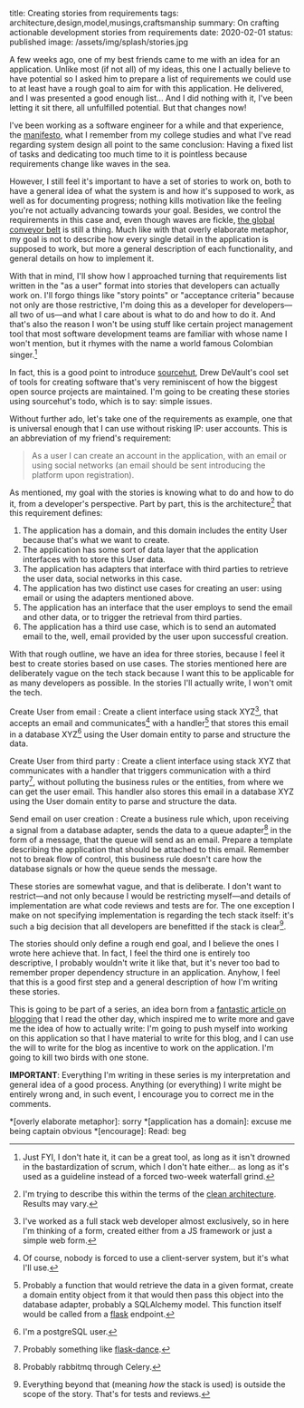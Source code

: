 title: Creating stories from requirements
tags: architecture,design,model,musings,craftsmanship
summary: On crafting actionable development stories from requirements
date: 2020-02-01
status: published
image: /assets/img/splash/stories.jpg

A few weeks ago, one of my best friends came to me with an idea for an application. Unlike most (if not all) of my ideas, this one I actually believe to have potential so I asked him to prepare a list of requirements we could use to at least have a rough goal to aim for with this application. He delivered, and I was presented a good enough list... And I did nothing with it, I've been letting it sit there, all unfulfilled potential. But that changes now!

I've been working as a software engineer for a while and that experience, the [manifesto][], what I remember from my college studies and what I've read regarding system design all point to the same conclusion: Having a fixed list of tasks and dedicating too much time to it is pointless because requirements change like waves in the sea.

However, I still feel it's important to have a set of stories to work on, both to have a general idea of what the system is and how it's supposed to work, as well as for documenting progress; nothing kills motivation like the feeling you're not actually advancing towards your goal. Besides, we control the requirements in this case and, even though waves are fickle, [the global conveyor belt][belt] is still a thing. Much like with that overly elaborate metaphor, my goal is not to describe how every single detail in the application is supposed to work, but more a general description of each functionality, and general details on how to implement it.

With that in mind, I'll show how I approached turning that requirements list written in the "as a user" format into stories that developers can actually work on. I'll forgo things like "story points" or "acceptance criteria" because not only are those restrictive, I'm doing this as a developer for developers—all two of us—and what I care about is what to do and how to do it. And that's also the reason I won't be using stuff like certain project management tool that most software development teams are familiar with whose name I won't mention, but it rhymes with the name a world famous Colombian singer.[^jira]

In fact, this is a good point to introduce [sourcehut][], Drew DeVault's cool set of tools for creating software that's very reminiscent of how the biggest open source projects are maintained. I'm going to be creating these stories using sourcehut's todo, which is to say: simple issues.

Without further ado, let's take one of the requirements as example, one that is universal enough that I can use without risking IP: user accounts. This is an abbreviation of my friend's requirement:

> As a user I can create an account in the application, with an email or using social networks (an email should be sent introducing the platform upon registration).

As mentioned, my goal with the stories is knowing what to do and how to do it, from a developer's perspective. Part by part, this is the architecture[^arch] that this requirement defines:

1. The application has a domain, and this domain includes the entity User because that's what we want to create.
2. The application has some sort of data layer that the application interfaces with to store this User data.
3. The application has adapters that interface with third parties to retrieve the user data, social networks in this case.
4. The application has two distinct use cases for creating an user: using email or using the adapters mentioned above.
5. The application has an interface that the user employs to send the email and other data, or to trigger the retrieval from third parties.
6. The application has a third use case, which is to send an automated email to the, well, email provided by the user upon successful creation.

With that rough outline, we have an idea for three stories, because I feel it best to create stories based on use cases. The stories mentioned here are deliberately vague on the tech stack because I want this to be applicable for as many developers as possible. In the stories I'll actually write, I won't omit the tech.

Create User from email
: Create a client interface using stack XYZ[^web], that accepts an email and communicates[^server] with a handler[^flask] that stores this email in a database XYZ[^postgres] using the User domain entity to parse and structure the data.

Create User from third party
: Create a client interface using stack XYZ that communicates with a handler that triggers communication with a third party[^dance], without polluting the business rules or the entities, from where we can get the user email. This handler also stores this email in a database XYZ using the User domain entity to parse and structure the data.

Send email on user creation
: Create a business rule which, upon receiving a signal from a database adapter, sends the data to a queue adapter[^celery] in the form of a message, that the queue will send as an email. Prepare a template describing the application that should be attached to this email. Remember not to break flow of control, this business rule doesn't care how the database signals or how the queue sends the message.

These stories are somewhat vague, and that is deliberate. I don't want to restrict—and not only because I would be restricting myself—and details of implementation are what code reviews and tests are for. The one exception I make on not specifying implementation is regarding the tech stack itself: it's such a big decision that all developers are benefitted if the stack is clear[^caveat].

The stories should only define a rough end goal, and I believe the ones I wrote here achieve that. In fact, I feel the third one is entirely too descriptive, I probably wouldn't write it like that, but it's never too bad to remember proper dependency structure in an application. Anyhow, I feel that this is a good first step and a general description of how I'm writing these stories.

This is going to be part of a series, an idea born from a [fantastic article on blogging][blogging] that I read the other day, which inspired me to write more and gave me the idea of how to actually write: I'm going to push myself into working on this application so that I have material to write for this blog, and I can use the will to write for the blog as incentive to work on the application. I'm going to kill two birds with one stone.

**IMPORTANT**: Everything I'm writing in these series is my interpretation and general idea of a good process. Anything (or everything) I write might be entirely wrong and, in such event, I encourage you to correct me in the comments.

[^jira]: Just FYI, I don't hate it, it can be a great tool, as long as it isn't drowned in the bastardization of scrum, which I don't hate either... as long as it's used as a guideline instead of a forced two-week waterfall grind.
[^arch]: I'm trying to describe this within the terms of the [clean architecture][architecture]. Results may vary.
[^web]: I've worked as a full stack web developer almost exclusively, so in here I'm thinking of a form, created either from a JS framework or just a simple web form.
[^server]: Of course, nobody is forced to use a client-server system, but it's what I'll use.
[^flask]: Probably a function that would retrieve the data in a given format, create a domain entity object from it that would then pass this object into the database adapter, probably a SQLAlchemy model. This function itself would be called from a [flask][] endpoint.
[^postgres]: I'm a postgreSQL user.
[^dance]: Probably something like [flask-dance][].
[^celery]: Probably rabbitmq through Celery.
[^caveat]: Everything beyond that (meaning *how* the stack is used) is outside the scope of the story. That's for tests and reviews.

[blogging]: //flaviocopes.com/blog-seo/
[belt]: //oceanservice.noaa.gov/facts/conveyor.html
[manifesto]: //agilemanifesto.org/
[sourcehut]: //sourcehut.org/
[architecture]: //blog.cleancoder.com/uncle-bob/2012/08/13/the-clean-architecture.html
[flask]: //www.palletsprojects.com/p/flask/
[flask-dance]: //flask-dance.readthedocs.io/en/latest/

*[overly elaborate metaphor]: sorry
*[application has a domain]: excuse me being captain obvious
*[encourage]: Read: beg
